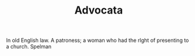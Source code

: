 ---
title: Advocata
letter: A
permalink: "/definitions/advocata.html"
body: In old English law. A patroness; a woman who had the rlght of presenting to
  a church. Spelman
published_at: '2018-07-07'
layout: post
---